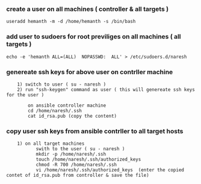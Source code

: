 ### create a user on all machines ( controller & all targets )

	useradd hemanth -m -d /home/hemanth -s /bin/bash

### add user to sudoers for root previliges  on all machines ( all targets )

	echo -e 'hemanth ALL=(ALL)  NOPASSWD:  ALL' > /etc/sudoers.d/naresh

### genereate ssh keys for above user on contrller machine 

```
	1) switch to user ( su - naresh )
	2) run "ssh-keygen" command as user ( this will genereate ssh keys for the user ) 
```
```
        on ansible controller machine
		cd /home/naresh/.ssh 
		cat id_rsa.pub (copy the content)
```
### copy user ssh keys from ansible contrller to all target hosts

```
	1) on all target machines
		   swith to the user ( su - naresh )
		   mkdir -p /home/naresh/.ssh
		   touch /home/naresh/.ssh/authorized_keys
		   chmod -R 700 /home/naresh/.ssh
		   vi /home/naresh/.ssh/authorized_keys  (enter the copied contet of id_rsa.pub from controller & save the file)
```	
	

